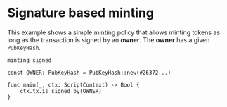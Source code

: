# Signature based minting

This example shows a simple minting policy that allows minting tokens as long as the transaction is signed by an **owner**. The **owner** has a given `PubKeyHash`.

```helios
minting signed

const OWNER: PubKeyHash = PubKeyHash::new(#26372...)

func main(_, ctx: ScriptContext) -> Bool {
    ctx.tx.is_signed_by(OWNER)
}
```
